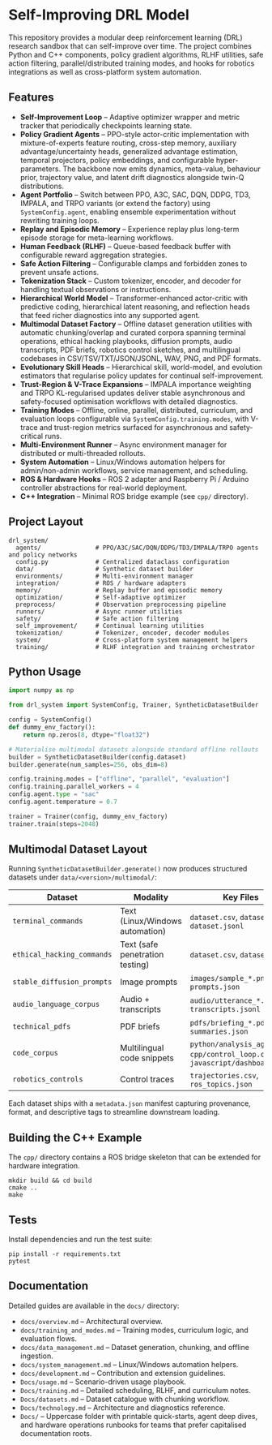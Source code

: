 # Self-Improving DRL Model

This repository provides a modular deep reinforcement learning (DRL) research sandbox
that can self-improve over time. The project combines Python and C++ components,
policy gradient algorithms, RLHF utilities, safe action filtering, parallel/distributed
training modes, and hooks for robotics integrations as well as cross-platform system
automation.

## Features

- **Self-Improvement Loop** – Adaptive optimizer wrapper and metric tracker that
  periodically checkpoints learning state.
- **Policy Gradient Agents** – PPO-style actor-critic implementation with
  mixture-of-experts feature routing, cross-step memory, auxiliary
  advantage/uncertainty heads, generalized advantage estimation, temporal
  projectors, policy embeddings, and configurable hyper-parameters. The backbone
  now emits dynamics, meta-value, behaviour prior, trajectory value, and latent
  drift diagnostics alongside twin-Q distributions.
- **Agent Portfolio** – Switch between PPO, A3C, SAC, DQN, DDPG, TD3, IMPALA, and
  TRPO variants (or extend the factory) using `SystemConfig.agent`, enabling
  ensemble experimentation without rewriting training loops.
- **Replay and Episodic Memory** – Experience replay plus long-term episode storage
  for meta-learning workflows.
- **Human Feedback (RLHF)** – Queue-based feedback buffer with configurable reward
  aggregation strategies.
- **Safe Action Filtering** – Configurable clamps and forbidden zones to prevent
  unsafe actions.
- **Tokenization Stack** – Custom tokenizer, encoder, and decoder for handling
  textual observations or instructions.
- **Hierarchical World Model** – Transformer-enhanced actor-critic with
  predictive coding, hierarchical latent reasoning, and reflection heads that
  feed richer diagnostics into any supported agent.
- **Multimodal Dataset Factory** – Offline dataset generation utilities with
  automatic chunking/overlap and curated corpora spanning terminal operations,
  ethical hacking playbooks, diffusion prompts, audio transcripts, PDF briefs,
  robotics control sketches, and multilingual codebases in CSV/TSV/TXT/JSON/JSONL,
  WAV, PNG, and PDF formats.
- **Evolutionary Skill Heads** – Hierarchical skill, world-model, and evolution
  estimators that regularise policy updates for continual self-improvement.
- **Trust-Region & V-Trace Expansions** – IMPALA importance weighting and TRPO
  KL-regularised updates deliver stable asynchronous and safety-focused
  optimisation workflows with detailed diagnostics.
- **Training Modes** – Offline, online, parallel, distributed, curriculum, and
  evaluation loops configurable via `SystemConfig.training.modes`, with V-trace
  and trust-region metrics surfaced for asynchronous and safety-critical runs.
- **Multi-Environment Runner** – Async environment manager for distributed or
  multi-threaded rollouts.
- **System Automation** – Linux/Windows automation helpers for admin/non-admin
  workflows, service management, and scheduling.
- **ROS & Hardware Hooks** – ROS 2 adapter and Raspberry Pi / Arduino controller
  abstractions for real-world deployment.
- **C++ Integration** – Minimal ROS bridge example (see `cpp/` directory).

## Project Layout

```
drl_system/
  agents/               # PPO/A3C/SAC/DQN/DDPG/TD3/IMPALA/TRPO agents and policy networks
  config.py             # Centralized dataclass configuration
  data/                 # Synthetic dataset builder
  environments/         # Multi-environment manager
  integration/          # ROS / hardware adapters
  memory/               # Replay buffer and episodic memory
  optimization/         # Self-adaptive optimizer
  preprocess/           # Observation preprocessing pipeline
  runners/              # Async runner utilities
  safety/               # Safe action filtering
  self_improvement/     # Continual learning utilities
  tokenization/         # Tokenizer, encoder, decoder modules
  system/               # Cross-platform system management helpers
  training/             # RLHF integration and training orchestrator
```

## Python Usage

```python
import numpy as np

from drl_system import SystemConfig, Trainer, SyntheticDatasetBuilder

config = SystemConfig()
def dummy_env_factory():
    return np.zeros(8, dtype="float32")

# Materialise multimodal datasets alongside standard offline rollouts
builder = SyntheticDatasetBuilder(config.dataset)
builder.generate(num_samples=256, obs_dim=8)

config.training.modes = ["offline", "parallel", "evaluation"]
config.training.parallel_workers = 4
config.agent.type = "sac"
config.agent.temperature = 0.7

trainer = Trainer(config, dummy_env_factory)
trainer.train(steps=2048)
```

## Multimodal Dataset Layout

Running `SyntheticDatasetBuilder.generate()` now produces structured datasets
under `data/<version>/multimodal/`:

| Dataset | Modality | Key Files |
| --- | --- | --- |
| `terminal_commands` | Text (Linux/Windows automation) | `dataset.csv`, `dataset.tsv`, `dataset.jsonl` |
| `ethical_hacking_commands` | Text (safe penetration testing) | `dataset.csv`, `dataset.txt` |
| `stable_diffusion_prompts` | Image prompts | `images/sample_*.png`, `prompts.json` |
| `audio_language_corpus` | Audio + transcripts | `audio/utterance_*.wav`, `transcripts.jsonl` |
| `technical_pdfs` | PDF briefs | `pdfs/briefing_*.pdf`, `summaries.json` |
| `code_corpus` | Multilingual code snippets | `python/analysis_agent.py`, `cpp/control_loop.cpp`, `javascript/dashboard.js` |
| `robotics_controls` | Control traces | `trajectories.csv`, `ros_topics.json` |

Each dataset ships with a `metadata.json` manifest capturing provenance, format,
and descriptive tags to streamline downstream loading.

## Building the C++ Example

The `cpp/` directory contains a ROS bridge skeleton that can be extended for
hardware integration.

```
mkdir build && cd build
cmake ..
make
```

## Tests

Install dependencies and run the test suite:

```
pip install -r requirements.txt
pytest
```

## Documentation

Detailed guides are available in the `docs/` directory:

- `docs/overview.md` – Architectural overview.
- `docs/training_and_modes.md` – Training modes, curriculum logic, and evaluation flows.
- `docs/data_management.md` – Dataset generation, chunking, and offline ingestion.
- `docs/system_management.md` – Linux/Windows automation helpers.
- `docs/development.md` – Contribution and extension guidelines.
- `Docs/usage.md` – Scenario-driven usage playbook.
- `Docs/training.md` – Detailed scheduling, RLHF, and curriculum notes.
- `Docs/datasets.md` – Dataset catalogue with chunking workflow.
- `Docs/technology.md` – Architecture and diagnostics reference.
- `Docs/` – Uppercase folder with printable quick-starts, agent deep dives, and
  hardware operations runbooks for teams that prefer capitalised documentation
  roots.
